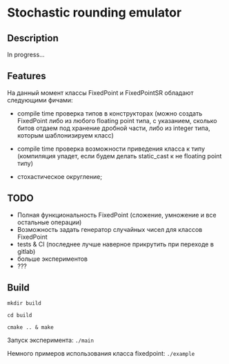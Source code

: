 # Stochastic rounding emulator

## Description

In progress...

## Features

На данный момент классы FixedPoint и FixedPointSR обладают следующими фичами:

- compile time проверка типов в конструкторах (можно создать FixedPoint либо из любого floating point типа, с указанием, сколько битов отдаем под хранение дробной части, либо из integer типа, которым шаблонизируем класс)

- compile time проверка возможности приведения класса к типу (компиляция упадет, если будем делать static_cast к не floating point типу)

- стохастическое округление;

## TODO

- Полная функциональность FixedPoint (сложение, умножение и все остальные операции)
- Возможность задать генератор случайных чисел для классов FixedPoint
- tests & CI (последнее лучше наверное прикрутить при переходе в gitlab)
- больше экспериментов
- ???

## Build
`mkdir build` 

`cd build` 

`cmake .. & make`

Запуск эксперимента:
`./main`

Немного примеров использования класса fixedpoint:
`./example`